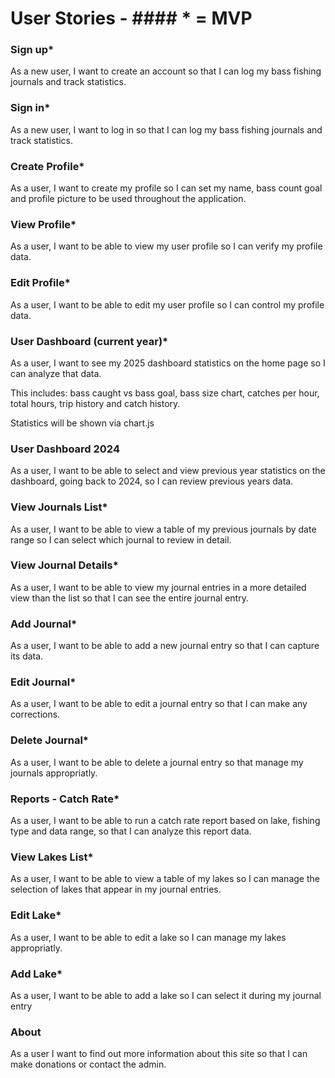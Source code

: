 # User Stories - #### * = MVP

### Sign up*

As a new user, I want to create an account so that I can log my bass fishing journals and track statistics.

### Sign in*

As a new user, I want to log in so that I can log my bass fishing journals and track statistics.

### Create Profile*

As a user, I want to create my profile so I can set my name, bass count goal and profile picture to be used throughout the application.

### View Profile*

As a user, I want to be able to view my user profile so I can verify my profile data.

### Edit Profile*

As a user, I want to be able to edit my user profile so I can control my profile data. 

### User Dashboard (current year)*

As a user, I want to see my 2025 dashboard statistics on the home page so I can analyze that data.

This includes: bass caught vs bass goal, bass size chart, catches per hour, total hours, trip history and catch history.

Statistics will be shown via chart.js

### User Dashboard 2024

As a user, I want to be able to select and view previous year statistics on the dashboard, going back to 2024, so I can review previous years data.

### View Journals List*

As a user, I want to be able to view a table of my previous journals by date range so I can select which journal to review in detail.

 ### View Journal Details*

As a user, I want to be able to view my journal entries in a more detailed view than the list so that I can see the entire journal entry.

### Add Journal*

As a user, I want to be able to add a new journal entry so that I can capture its data. 

### Edit Journal*

As a user, I want to be able to edit a journal entry so that I can make any corrections.

### Delete Journal*

As a user, I want to be able to delete a journal entry so that manage my journals appropriatly.

### Reports - Catch Rate*

As a user, I want to be able to run a catch rate report based on lake, fishing type and data range, so that I can analyze this report data.

### View Lakes List*

As a user, I want to be able to view a table of my lakes so I can manage the selection of lakes that appear in my journal entries.

### Edit Lake*

As a user, I want to be able to edit a lake so I can manage my lakes appropriatly.

### Add Lake*

As a user, I want to be able to add a lake so I can select it during my journal entry

### About

As a user I want to find out more information about this site so that I can make donations or contact the admin.